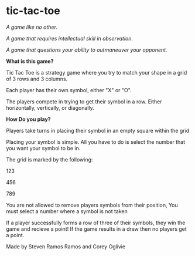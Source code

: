 # tic-tac-toe

*A game like no other.*

*A game that requires intellectual skill in observation.*

*A game that questions your ability to outmaneuver your opponent.*

**What is this game?**

Tic Tac Toe is a strategy game where you try to match your shape in a grid of 3 rows and 3 columns.

Each player has their own symbol, either "X" or "O".

The players compete in trying to get their symbol in a row. Either horizontally, vertically, or diagonally.

**How Do you play?**

Players take turns in placing their symbol in an empty square within the grid

Placing your symbol is simple. All you have to do is select the number that you want your symbol to be in. 

The grid is marked by the following:

123

456

789

You are not allowed to remove players symbols from their position, You must select a number where a symbol is not taken

If a player successfully forms a row of three of their symbols, they win the game and recieve a point! If the game results in a draw then no players get a point. 

Made by Steven Ramos Ramos and Corey Oglivie


